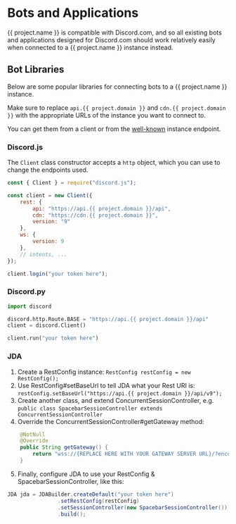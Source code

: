 # Bots and Applications

{{ project.name }} is compatible with Discord.com, and so all
existing bots and applications designed for Discord.com should work relatively easily
when connected to a {{ project.name }} instance instead.

## Bot Libraries

Below are some popular libraries for connecting bots to a {{ project.name }} instance.

Make sure to replace `api.{{ project.domain }}` and `cdn.{{ project.domain }}`
with the appropriate URLs of the instance you want to connect to.

You can get them from a client or from the [well-known](../server/wellknown) instance endpoint.

### Discord.js

The `Client` class constructor accepts a `http` object, which you can use to change
the endpoints used.

```js
const { Client } = require("discord.js");

const client = new Client({
	rest: {
		api: "https://api.{{ project.domain }}/api",
		cdn: "https://cdn.{{ project.domain }}",
		version: "9"
	},
	ws: {
		version: 9
	},
	// intents, ...
});

client.login("your token here");
```

### Discord.py

```py
import discord

discord.http.Route.BASE = "https://api.{{ project.domain }}/api"
client = discord.Client()

client.run("your token here")
```

### JDA

1. Create a RestConfig instance: `RestConfig restConfig = new RestConfig();`
2. Use RestConfig#setBaseUrl to tell JDA what your Rest URI is: `restConfig.setBaseUrl("https://api.{{ project.domain }}/api/v9");`
3. Create another class, and extend ConcurrentSessionController, e.g. `public class SpacebarSessionController extends ConcurrentSessionController`
4. Override the ConcurrentSessionController#getGateway method:
```java
	@NotNull
	@Override
	public String getGateway() {
		return "wss://{REPLACE HERE WITH YOUR GATEWAY SERVER URL}/?encoding=json&v=9&compress=zlib-stream";
	}
```
5. Finally, configure JDA to use your RestConfig & SpacebarSessionController, like this:
```java
JDA jda = JDABuilder.createDefault("your token here")
				.setRestConfig(restConfig)
				.setSessionController(new SpacebarSessionController())
				.build();
```
